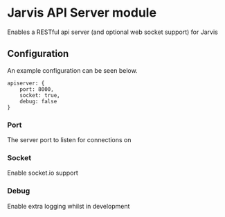 # Jarvis API Server module

Enables a RESTful api server (and optional web socket support) for Jarvis

## Configuration

An example configuration can be seen below.

	apiserver: {
		port: 8000,
		socket: true,
		debug: false
	}

### Port

The server port to listen for connections on

### Socket

Enable socket.io support

### Debug

Enable extra logging whilst in development
